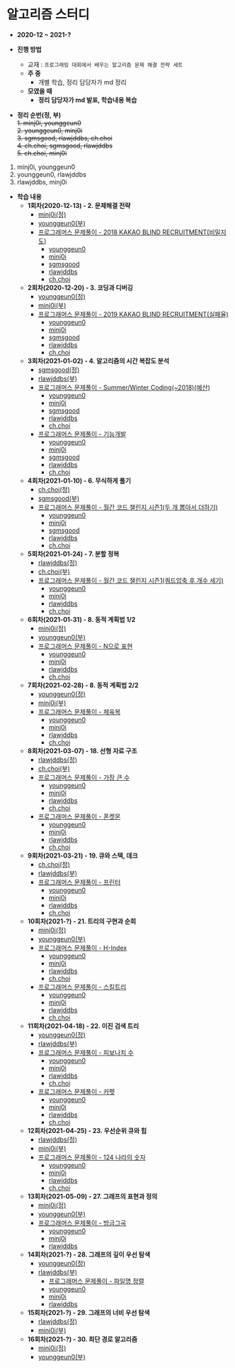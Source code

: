 # 알고리즘 스터디

* **2020-12 ~ 2021-?**
* **진행 방법**
  * 교재 : `프로그래밍 대회에서 배우는 알고리즘 문제 해결 전략 세트`
  * **주 중**
    * 개별 학습, 정리 담당자가 md 정리
  * **모였을 때**
    * **정리 담당자가 md 발표, 학습내용 복습**
    
* **정리 순번(정, 부)**   
~~1. minj0i, younggeun0~~   
~~2. younggeun0, minj0i~~   
~~3. sgmsgood, rlawjddbs, ch.choi~~   
~~4. ch.choi, sgmsgood, rlawjddbs~~   
~~5. ch.choi, minj0i~~   


1. minj0i, younggeun0   
2. younggeun0, rlawjddbs   
3. rlawjddbs, minj0i   


* **학습 내용**
  * **1회차(2020-12-13) - 2. 문제해결 전략**
    * [minj0i(정)](https://github.com/ohbokdong/AlgorithmStudy/blob/main/summary/week1/minj0i.md)
    * [younggeun0(부)](https://github.com/ohbokdong/AlgorithmStudy/blob/main/summary/week1/younggeun0.md)
    * [프로그래머스 문제풀이 - 2018 KAKAO BLIND RECRUITMENT(비밀지도)](https://programmers.co.kr/learn/courses/30/lessons/17681)
      * [younggeun0](https://github.com/ohbokdong/AlgorithmStudy/blob/main/programmers/week1/younggeun0.md)
      * [minj0i](https://github.com/ohbokdong/AlgorithmStudy/blob/main/programmers/week1/minj0i.md)
      * [sgmsgood](https://github.com/ohbokdong/AlgorithmStudy/blob/main/programmers/week1/sgmsgood.md)
      * [rlawjddbs](https://github.com/ohbokdong/AlgorithmStudy/blob/main/programmers/week1/rlawjddbs.md)
      * [ch.choi](https://github.com/ohbokdong/AlgorithmStudy/blob/main/programmers/week1/ch.choi.md)
  * **2회차(2020-12-20) - 3. 코딩과 디버깅**
    * [younggeun0(정)](https://github.com/ohbokdong/AlgorithmStudy/blob/main/summary/week2/younggeun0.md)
    * [minj0i(부)](https://github.com/ohbokdong/AlgorithmStudy/blob/main/summary/week2/minj0i.md)
    * [프로그래머스 문제풀이 - 2019 KAKAO BLIND RECRUITMENT(실패율)](https://programmers.co.kr/learn/courses/30/lessons/42889)
      * [younggeun0](https://github.com/ohbokdong/AlgorithmStudy/blob/main/programmers/week2/younggeun0.md)
      * [minj0i](https://github.com/ohbokdong/AlgorithmStudy/blob/main/programmers/week2/minj0i.md)
      * [sgmsgood](https://github.com/ohbokdong/AlgorithmStudy/blob/main/programmers/week2/sgmsgood.md)
      * [rlawjddbs](https://github.com/ohbokdong/AlgorithmStudy/blob/main/programmers/week2/rlawjddbs.md)
      * [ch.choi](https://github.com/ohbokdong/AlgorithmStudy/blob/main/programmers/week2/ch.choi.md)
  * **3회차(2021-01-02) - 4. 알고리즘의 시간 복잡도 분석**
    * [sgmsgood(정)](https://github.com/ohbokdong/AlgorithmStudy/blob/main/summary/week3/sgmsgood.md)
    * [rlawjddbs(부)](https://github.com/ohbokdong/AlgorithmStudy/blob/main/summary/week3/rlawjddbs.md)
    * [프로그래머스 문제풀이 - Summer/Winter Coding(~2018)(예산)](https://programmers.co.kr/learn/courses/30/lessons/12982)    
      * [younggeun0](https://github.com/ohbokdong/AlgorithmStudy/blob/main/programmers/week3/younggeun0.md)
      * [minj0i](https://github.com/ohbokdong/AlgorithmStudy/blob/main/programmers/week3/minj0i.md)
      * [sgmsgood](https://github.com/ohbokdong/AlgorithmStudy/blob/main/programmers/week3/sgmsgood.md)
      * [rlawjddbs](https://github.com/ohbokdong/AlgorithmStudy/blob/main/programmers/week3/rlawjddbs.md)
      * [ch.choi](https://github.com/ohbokdong/AlgorithmStudy/blob/main/programmers/week3/ch.choi.md)
    * [프로그래머스 문제풀이 - 기능개발](https://programmers.co.kr/learn/courses/30/lessons/42586)
      * [younggeun0](https://github.com/ohbokdong/AlgorithmStudy/blob/main/programmers/week3/younggeun0-2.md)
      * [minj0i](https://github.com/ohbokdong/AlgorithmStudy/blob/main/programmers/week3/minj0i-2.md)
      * [sgmsgood]()
      * [rlawjddbs](https://github.com/ohbokdong/AlgorithmStudy/blob/main/programmers/week3/rlawjddbs-2.md)
      * [ch.choi](https://github.com/ohbokdong/AlgorithmStudy/blob/main/programmers/week3/ch.choi-2.md)
  * **4회차(2021-01-10) - 6. 무식하게 풀기**
    * [ch.choi(정)](https://github.com/ohbokdong/AlgorithmStudy/blob/main/summary/week4/ch.choi.md)
    * [sgmsgood(부)](https://github.com/ohbokdong/AlgorithmStudy/blob/main/summary/week4/sgmsgood.md)
    * [프로그래머스 문제풀이 - 월간 코드 챌린지 시즌1(두 개 뽑아서 더하기)](https://programmers.co.kr/learn/courses/30/lessons/68644)
      * [younggeun0](https://github.com/ohbokdong/AlgorithmStudy/blob/main/programmers/week4/younggeun0.md)
      * [minj0i](https://github.com/ohbokdong/AlgorithmStudy/blob/main/programmers/week4/minj0i.md)
      * [sgmsgood](https://github.com/ohbokdong/AlgorithmStudy/blob/main/programmers/week4/sgmsgood.md)
      * [rlawjddbs](https://github.com/ohbokdong/AlgorithmStudy/blob/main/programmers/week4/rlawjddbs.md)
      * [ch.choi](https://github.com/ohbokdong/AlgorithmStudy/blob/main/programmers/week4/ch.choi.md)
  * **5회차(2021-01-24) - 7. 분할 정복**
    * [rlawjddbs(정)](https://github.com/ohbokdong/AlgorithmStudy/blob/main/summary/week5/rlawjddbs.md)
    * [ch.choi(부)](https://github.com/ohbokdong/AlgorithmStudy/blob/main/summary/week5/ch.choi.md)
    * [프로그래머스 문제풀이 - 월간 코드 챌린지 시즌1(쿼드압축 후 개수 세기)](https://programmers.co.kr/learn/courses/30/lessons/68936)
      * [younggeun0](https://github.com/ohbokdong/AlgorithmStudy/blob/main/programmers/week5/younggeun0.md)
      * [minj0i](https://github.com/ohbokdong/AlgorithmStudy/blob/main/programmers/week5/minj0i.md)
      * [rlawjddbs](https://github.com/ohbokdong/AlgorithmStudy/blob/main/programmers/week5/rlawjddbs.md)
      * [ch.choi](https://github.com/ohbokdong/AlgorithmStudy/blob/main/programmers/week5/ch.choi.md)
  * **6회차(2021-01-31) - 8. 동적 계획법 1/2**
    * [minj0i(정)](https://github.com/ohbokdong/AlgorithmStudy/blob/main/summary/week6/minj0i.md)
    * [younggeun0(부)](https://github.com/ohbokdong/AlgorithmStudy/blob/main/summary/week6/younggeun0.md)
    * [프로그래머스 문제풀이 - N으로 표현](https://programmers.co.kr/learn/courses/30/lessons/42895)
      * [younggeun0](https://github.com/ohbokdong/AlgorithmStudy/blob/main/programmers/week6/younggeun0.md)
      * [minj0i](https://github.com/ohbokdong/AlgorithmStudy/blob/main/programmers/week6/minj0i.md)
      * [rlawjddbs](https://github.com/ohbokdong/AlgorithmStudy/blob/main/programmers/week6/rlawjddbs.md)
      * [ch.choi](https://github.com/ohbokdong/AlgorithmStudy/blob/main/programmers/week6/ch.choi.md)
  * **7회차(2021-02-28) - 8. 동적 계획법 2/2**
    * [younggeun0(정)](https://github.com/ohbokdong/AlgorithmStudy/blob/main/summary/week7/younggeun0.md)
    * [minj0i(부)](https://github.com/ohbokdong/AlgorithmStudy/blob/main/summary/week7/minj0i.md)
    * [프로그래머스 문제풀이 - 체육복](https://programmers.co.kr/learn/courses/30/lessons/42862)
      * [younggeun0](https://github.com/ohbokdong/AlgorithmStudy/blob/main/programmers/week7/younggeun0.md)
      * [minj0i](https://github.com/ohbokdong/AlgorithmStudy/blob/main/programmers/week7/minj0i.md)
      * [rlawjddbs](https://github.com/ohbokdong/AlgorithmStudy/blob/main/programmers/week7/rlawjddbs.md)
      * [ch.choi](https://github.com/ohbokdong/AlgorithmStudy/blob/main/programmers/week7/ch.choi.md)
  * **8회차(2021-03-07) - 18. 선형 자료 구조**
    * [rlawjddbs(정)](https://github.com/ohbokdong/AlgorithmStudy/blob/main/summary/week8/rlawjddbs.md)
    * [ch.choi(부)](https://github.com/ohbokdong/AlgorithmStudy/blob/main/summary/week8/ch.choi.md)
    * [프로그래머스 문제풀이 - 가장 큰 수](https://programmers.co.kr/learn/courses/30/lessons/42746)
      * [younggeun0](https://github.com/ohbokdong/AlgorithmStudy/blob/main/programmers/week8/younggeun0-01.md)
      * [minj0i](https://github.com/ohbokdong/AlgorithmStudy/blob/main/programmers/week8/minj0i-01.md)
      * [rlawjddbs](https://github.com/ohbokdong/AlgorithmStudy/blob/main/programmers/week8/rlawjddbs-01.md)
      * [ch.choi](https://github.com/ohbokdong/AlgorithmStudy/blob/main/programmers/week8/ch.choi-01.md)
    * [프로그래머스 문제풀이 - 폰켓몬](https://programmers.co.kr/learn/courses/30/lessons/1845)
      * [younggeun0](https://github.com/ohbokdong/AlgorithmStudy/blob/main/programmers/week8/younggeun0-02.md)
      * [minj0i](https://github.com/ohbokdong/AlgorithmStudy/blob/main/programmers/week8/minj0i-02.md)
      * [rlawjddbs](https://github.com/ohbokdong/AlgorithmStudy/blob/main/programmers/week8/rlawjddbs-02.md)
      * [ch.choi](https://github.com/ohbokdong/AlgorithmStudy/blob/main/programmers/week8/ch.choi-02.md)
  * **9회차(2021-03-21) - 19. 큐와 스택, 데크**
    * [ch.choi(정)](https://github.com/ohbokdong/AlgorithmStudy/blob/main/summary/week9/ch.choi.md)    
    * [rlawjddbs(부)](https://github.com/ohbokdong/AlgorithmStudy/blob/main/summary/week9/rlawjddbs.md)
    * [프로그래머스 문제풀이 - 프린터](https://programmers.co.kr/learn/courses/30/lessons/42587)
      * [younggeun0](https://github.com/ohbokdong/AlgorithmStudy/blob/main/programmers/week9/younggeun0.md)
      * [minj0i](https://github.com/ohbokdong/AlgorithmStudy/blob/main/programmers/week9/minj0i.md)
      * [rlawjddbs](https://github.com/ohbokdong/AlgorithmStudy/blob/main/programmers/week9/rlawjddbs.md)
      * [ch.choi](https://github.com/ohbokdong/AlgorithmStudy/blob/main/programmers/week9/ch.choi.md)
  * **10회차(2021-?) - 21. 트리의 구현과 순회**
    * [minj0i(정)](https://github.com/ohbokdong/AlgorithmStudy/blob/main/summary/week10/minj0i.md)
    * [younggeun0(부)](https://github.com/ohbokdong/AlgorithmStudy/blob/main/summary/week10/younggeun0.md)  
    * [프로그래머스 문제풀이 - H-Index](https://programmers.co.kr/learn/courses/30/lessons/42747)
      * [younggeun0](https://github.com/ohbokdong/AlgorithmStudy/blob/main/programmers/week10/younggeun0-01.md)
      * [minj0i](https://github.com/ohbokdong/AlgorithmStudy/blob/main/programmers/week10/minj0i-01.md)
      * [rlawjddbs](https://github.com/ohbokdong/AlgorithmStudy/blob/main/programmers/week10/rlawjddbs-01.md)
      * [ch.choi](https://github.com/ohbokdong/AlgorithmStudy/blob/main/programmers/week10/ch.choi-01.md)
    * [프로그래머스 문제풀이 - 스킬트리](https://programmers.co.kr/learn/courses/30/lessons/49993)
      * [younggeun0](https://github.com/ohbokdong/AlgorithmStudy/blob/main/programmers/week10/younggeun0-02.md)
      * [minj0i](https://github.com/ohbokdong/AlgorithmStudy/blob/main/programmers/week10/minj0i-02.md)
      * [rlawjddbs](https://github.com/ohbokdong/AlgorithmStudy/blob/main/programmers/week10/rlawjddbs-02.md)
      * [ch.choi](https://github.com/ohbokdong/AlgorithmStudy/blob/main/programmers/week10/ch.choi-02.md)
  * **11회차(2021-04-18) - 22. 이진 검색 트리**
    * [younggeun0(정)](https://github.com/ohbokdong/AlgorithmStudy/blob/main/summary/week11/younggeun0.md)
    * [rlawjddbs(부)](https://github.com/ohbokdong/AlgorithmStudy/blob/main/summary/week11/rlawjddbs.md)
    * [프로그래머스 문제풀이 - 피보나치 수](https://programmers.co.kr/learn/courses/30/lessons/12945)
      * [younggeun0](https://github.com/ohbokdong/AlgorithmStudy/blob/main/programmers/week11/younggeun0-01.md)
      * [minj0i](https://github.com/ohbokdong/AlgorithmStudy/blob/main/programmers/week11/minj0i-01.md)
      * [rlawjddbs](https://github.com/ohbokdong/AlgorithmStudy/blob/main/programmers/week11/rlawjddbs-01.md)
      * [ch.choi](https://github.com/ohbokdong/AlgorithmStudy/blob/main/programmers/week11/ch.choi-01.md)
    * [프로그래머스 문제풀이 - 카펫](https://programmers.co.kr/learn/courses/30/lessons/42842)
      * [younggeun0](https://github.com/ohbokdong/AlgorithmStudy/blob/main/programmers/week11/younggeun0-02.md)
      * [minj0i](https://github.com/ohbokdong/AlgorithmStudy/blob/main/programmers/week11/minj0i-02.md)
      * [rlawjddbs](https://github.com/ohbokdong/AlgorithmStudy/blob/main/programmers/week11/rlawjddbs-02.md)
      * [ch.choi](https://github.com/ohbokdong/AlgorithmStudy/blob/main/programmers/week11/ch.choi-02.md)
  * **12회차(2021-04-25) - 23. 우선순위 큐와 힙**
    * [rlawjddbs(정)](https://github.com/ohbokdong/AlgorithmStudy/blob/main/summary/week12/rlawjddbs.md)
    * [minj0i(부)](https://github.com/ohbokdong/AlgorithmStudy/blob/main/summary/week12/minj0i.md)
    * [프로그래머스 문제풀이 - 124 나라의 숫자](https://programmers.co.kr/learn/courses/30/lessons/12899)
      * [younggeun0](https://github.com/ohbokdong/AlgorithmStudy/blob/main/programmers/week12/younggeun0.md)
      * [minj0i](https://github.com/ohbokdong/AlgorithmStudy/blob/main/programmers/week12/minj0i.md)
      * [rlawjddbs](https://github.com/ohbokdong/AlgorithmStudy/blob/main/programmers/week12/rlawjddbs.md)
      * [ch.choi](https://github.com/ohbokdong/AlgorithmStudy/blob/main/programmers/week12/ch.choi.md)
  * **13회차(2021-05-09) - 27. 그래프의 표현과 정의**
    * [minj0i(정)](https://github.com/ohbokdong/AlgorithmStudy/blob/main/summary/week13/minj0i.md)     
    * [younggeun0(부)](https://github.com/ohbokdong/AlgorithmStudy/blob/main/summary/week13/younggeun0.md)
    * [프로그래머스 문제풀이 - 방금그곡](https://programmers.co.kr/learn/courses/30/lessons/17683)
      * [younggeun0](https://github.com/ohbokdong/AlgorithmStudy/blob/main/programmers/week12/younggeun0.md)
      * [minj0i](https://github.com/ohbokdong/AlgorithmStudy/blob/main/programmers/week13/minj0i.md)
      * [rlawjddbs](https://github.com/ohbokdong/AlgorithmStudy/blob/main/programmers/week13/rlawjddbs.md)
  * **14회차(2021-?) - 28. 그래프의 깊이 우선 탐색**
    * [younggeun0(정)]()
    * [rlawjddbs(부)]()  
      * [프로그래머스 문제풀이 - 파일명 정렬](https://programmers.co.kr/learn/courses/30/lessons/17686)
      * [younggeun0](https://github.com/ohbokdong/AlgorithmStudy/blob/main/programmers/week14/younggeun0.md)
      * [minj0i](https://github.com/ohbokdong/AlgorithmStudy/blob/main/programmers/week14/minj0i.md)
      * [rlawjddbs](https://github.com/ohbokdong/AlgorithmStudy/blob/main/programmers/week14/rlawjddbs.md)
  * **15회차(2021-?) - 29. 그래프의 너비 우선 탐색**
    * [rlawjddbs(정)]()
    * [minj0i(부)]()
  * **16회차(2021-?) - 30. 최단 경로 알고리즘**
    * [minj0i(정)]()
    * [younggeun0(부)]()
